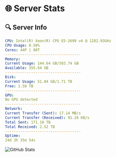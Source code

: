 # 🌐 Server Stats
## 🔍 Server Info
```yaml
CPU: Intel(R) Xeon(R) CPU E5-2699 v4 @ 1282.93GHz
CPU Usage: 0.50%
Cores: 44P | 88T
-----------------------------------
Memory:
Current Usage: 144.64 GB/503.74 GB
Available: 355.64 GB
-----------------------------------
Disk:
Current Usage: 51.04 GB/1.71 TB
Free: 1.58 TB
-----------------------------------
GPU:
No GPU detected
-----------------------------------
Network:
Current Transfer (Sent): 17.14 MB/s
Current Transfer (Received): 91.26 KB/s
Total Sent: 171.10 TB
Total Received: 2.52 TB
-----------------------------------
Uptime:
24d 3h 35m 54s
```
![GitHub Stats](https://img.shields.io/badge/Updated-2025-03-04_02:19:12-blue)